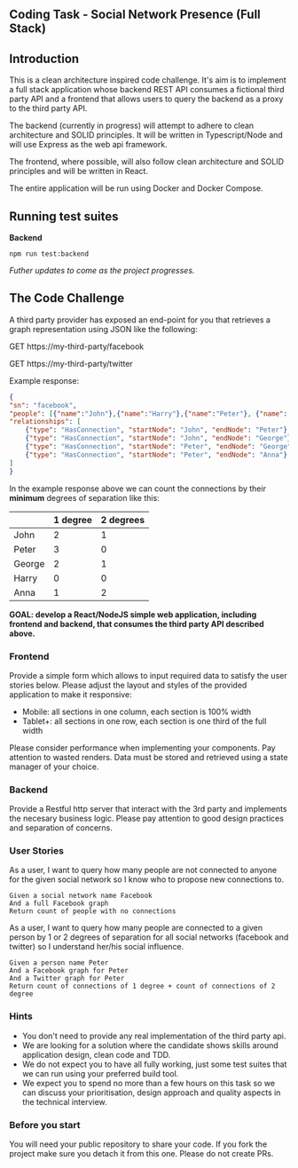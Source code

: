 ## Coding Task - Social Network Presence (Full Stack) ##

## Introduction

This is a clean architecture inspired code challenge. It's aim is to implement a full stack application whose backend REST API consumes a fictional third party API and a frontend that allows users to query the backend as a proxy to the third party API.

The backend (currently in progress) will attempt to adhere to clean architecture and SOLID principles. It will be written in Typescript/Node and will use Express as the web api framework. 

The frontend, where possible, will also follow clean architecture and SOLID principles and will be written in React.

The entire application will be run using Docker and Docker Compose.

## Running test suites

**Backend**

```
npm run test:backend
```

*Futher updates to come as the project progresses.*

## The Code Challenge

A third party provider has exposed an end-point for you that retrieves a graph representation using JSON like the following:

GET https://my-third-party/facebook

GET https://my-third-party/twitter

Example response:
```json
{
"sn": "facebook",
"people": [{"name":"John"},{"name":"Harry"},{"name":"Peter"}, {"name": "George"}, {"name": "Anna"}],
"relationships": [
    {"type": "HasConnection", "startNode": "John", "endNode": "Peter"},
    {"type": "HasConnection", "startNode": "John", "endNode": "George"},
    {"type": "HasConnection", "startNode": "Peter", "endNode": "George"},
    {"type": "HasConnection", "startNode": "Peter", "endNode": "Anna"}
]
}
```

In the example response above we can count the connections by their **minimum** degrees of separation like this:

|        | 1 degree | 2 degrees |
|--------|----------|-----------|
| John   | 2        | 1         |
| Peter  | 3        | 0         |
| George | 2        | 1         |
| Harry  | 0        | 0         |
| Anna   | 1        | 2         |



**GOAL: develop a React/NodeJS simple web application, including frontend and backend, that consumes the third party API described above.**


### Frontend ###
Provide a simple form which allows to input required data to satisfy the user stories below. Please adjust the layout and styles of the provided application to make it responsive:

* Mobile: all sections in one column, each section is 100% width
* Tablet+: all sections in one row, each section is one third of the full width

Please consider performance when implementing your components. Pay attention to wasted renders.
Data must be stored and retrieved using a state manager of your choice.

### Backend ###
Provide a Restful http server that interact with the 3rd party and implements the necesary business logic. Please pay attention to good design practices and separation of concerns. 

### User Stories ###

As a user, I want to query how many people are not connected to anyone for the given social network so I know who to propose new connections to.

    Given a social network name Facebook
    And a full Facebook graph
    Return count of people with no connections


As a user, I want to query how many people are connected to a given person by 1 or 2 degrees of separation for all social networks (facebook and twitter) so I understand her/his social influence.

    Given a person name Peter
    And a Facebook graph for Peter
    And a Twitter graph for Peter
    Return count of connections of 1 degree + count of connections of 2 degree 

### Hints ###
- You don't need to provide any real implementation of the third party api.
- We are looking for a solution where the candidate shows skills around application design, clean code and TDD.
- We do not expect you to have all fully working, just some test suites that we can run using your preferred build tool.
- We expect you to spend no more than a few hours on this task so we can discuss your prioritisation, design approach and quality aspects in the technical interview.

### Before you start
You will need your public repository to share your code. If you fork the project make sure you detach it from this one. Please do not create PRs.

